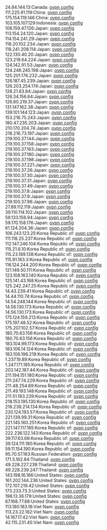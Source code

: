 24.84.144.13:Canada: [ovpn config](vpn/24_84_144_13.ovpn)  
111.225.91.119:China: [ovpn config](vpn/111_225_91_119.ovpn)  
175.154.119.146:China: [ovpn config](vpn/175_154_119_146.ovpn)  
103.105.107.129:Indonesia: [ovpn config](vpn/103_105_107_129.ovpn)  
106.159.47.126:Japan: [ovpn config](vpn/106_159_47_126.ovpn)  
113.154.24.120:Japan: [ovpn config](vpn/113_154_24_120.ovpn)  
114.154.241.29:Japan: [ovpn config](vpn/114_154_241_29.ovpn)  
118.20.102.234:Japan: [ovpn config](vpn/118_20_102_234.ovpn)  
118.241.208.114:Japan: [ovpn config](vpn/118_241_208_114.ovpn)  
122.130.40.20:Japan: [ovpn config](vpn/122_130_40_20.ovpn)  
123.219.64.224:Japan: [ovpn config](vpn/123_219_64_224.ovpn)  
124.142.91.53:Japan: [ovpn config](vpn/124_142_91_53.ovpn)  
124.246.245.198:Japan: [ovpn config](vpn/124_246_245_198.ovpn)  
125.201.176.232:Japan: [ovpn config](vpn/125_201_176_232.ovpn)  
126.187.45.239:Japan: [ovpn config](vpn/126_187_45_239.ovpn)  
126.203.254.174:Japan: [ovpn config](vpn/126_203_254_174.ovpn)  
126.21.63.84:Japan: [ovpn config](vpn/126_21_63_84.ovpn)  
126.34.156.64:Japan: [ovpn config](vpn/126_34_156_64.ovpn)  
126.60.219.37:Japan: [ovpn config](vpn/126_60_219_37.ovpn)  
131.147.162.38:Japan: [ovpn config](vpn/131_147_162_38.ovpn)  
139.101.144.123:Japan: [ovpn config](vpn/139_101_144_123.ovpn)  
153.216.75.243:Japan: [ovpn config](vpn/153_216_75_243.ovpn)  
180.47.235.203:Japan: [ovpn config](vpn/180_47_235_203.ovpn)  
210.170.204.74:Japan: [ovpn config](vpn/210_170_204_74.ovpn)  
218.216.73.197:Japan: [ovpn config](vpn/218_216_73_197.ovpn)  
219.100.37.144:Japan: [ovpn config](vpn/219_100_37_144.ovpn)  
219.100.37.158:Japan: [ovpn config](vpn/219_100_37_158.ovpn)  
219.100.37.163:Japan: [ovpn config](vpn/219_100_37_163.ovpn)  
219.100.37.180:Japan: [ovpn config](vpn/219_100_37_180.ovpn)  
219.100.37.198:Japan: [ovpn config](vpn/219_100_37_198.ovpn)  
219.100.37.221:Japan: [ovpn config](vpn/219_100_37_221.ovpn)  
219.100.37.26:Japan: [ovpn config](vpn/219_100_37_26.ovpn)  
219.100.37.30:Japan: [ovpn config](vpn/219_100_37_30.ovpn)  
219.100.37.31:Japan: [ovpn config](vpn/219_100_37_31.ovpn)  
219.100.37.49:Japan: [ovpn config](vpn/219_100_37_49.ovpn)  
219.100.37.8:Japan: [ovpn config](vpn/219_100_37_8.ovpn)  
219.100.37.9:Japan: [ovpn config](vpn/219_100_37_9.ovpn)  
219.100.37.98:Japan: [ovpn config](vpn/219_100_37_98.ovpn)  
27.89.112.119:Japan: [ovpn config](vpn/27_89_112_119.ovpn)  
39.110.114.102:Japan: [ovpn config](vpn/39_110_114_102.ovpn)  
59.133.158.94:Japan: [ovpn config](vpn/59_133_158_94.ovpn)  
59.170.158.176:Japan: [ovpn config](vpn/59_170_158_176.ovpn)  
61.124.204.36:Japan: [ovpn config](vpn/61_124_204_36.ovpn)  
106.243.123.25:Korea Republic of: [ovpn config](vpn/106_243_123_25.ovpn)  
111.118.25.237:Korea Republic of: [ovpn config](vpn/111_118_25_237.ovpn)  
112.147.246.104:Korea Republic of: [ovpn config](vpn/112_147_246_104.ovpn)  
115.21.6.10:Korea Republic of: [ovpn config](vpn/115_21_6_10.ovpn)  
115.23.189.138:Korea Republic of: [ovpn config](vpn/115_23_189_138.ovpn)  
115.91.163.3:Korea Republic of: [ovpn config](vpn/115_91_163_3.ovpn)  
116.124.244.200:Korea Republic of: [ovpn config](vpn/116_124_244_200.ovpn)  
121.149.50.111:Korea Republic of: [ovpn config](vpn/121_149_50_111.ovpn)  
123.108.163.140:Korea Republic of: [ovpn config](vpn/123_108_163_140.ovpn)  
125.141.43.168:Korea Republic of: [ovpn config](vpn/125_141_43_168.ovpn)  
125.242.247.25:Korea Republic of: [ovpn config](vpn/125_242_247_25.ovpn)  
14.43.239.41:Korea Republic of: [ovpn config](vpn/14_43_239_41.ovpn)  
14.44.110.74:Korea Republic of: [ovpn config](vpn/14_44_110_74.ovpn)  
14.54.248.144:Korea Republic of: [ovpn config](vpn/14_54_248_144.ovpn)  
14.56.130.173:Korea Republic of: [ovpn config](vpn/14_56_130_173.ovpn)  
14.56.130.173:Korea Republic of: [ovpn config](vpn/14_56_130_173.ovpn)  
175.124.159.213:Korea Republic of: [ovpn config](vpn/175_124_159_213.ovpn)  
175.197.48.52:Korea Republic of: [ovpn config](vpn/175_197_48_52.ovpn)  
175.207.102.57:Korea Republic of: [ovpn config](vpn/175_207_102_57.ovpn)  
180.70.63.156:Korea Republic of: [ovpn config](vpn/180_70_63_156.ovpn)  
180.70.63.156:Korea Republic of: [ovpn config](vpn/180_70_63_156.ovpn)  
183.104.99.173:Korea Republic of: [ovpn config](vpn/183_104_99_173.ovpn)  
183.106.14.124:Korea Republic of: [ovpn config](vpn/183_106_14_124.ovpn)  
183.106.198.219:Korea Republic of: [ovpn config](vpn/183_106_198_219.ovpn)  
1.237.19.89:Korea Republic of: [ovpn config](vpn/1_237_19_89.ovpn)  
1.247.171.185:Korea Republic of: [ovpn config](vpn/1_247_171_185.ovpn)  
203.142.187.44:Korea Republic of: [ovpn config](vpn/203_142_187_44.ovpn)  
211.194.151.180:Korea Republic of: [ovpn config](vpn/211_194_151_180.ovpn)  
211.247.74.229:Korea Republic of: [ovpn config](vpn/211_247_74_229.ovpn)  
211.48.254.69:Korea Republic of: [ovpn config](vpn/211_48_254_69.ovpn)  
211.49.193.148:Korea Republic of: [ovpn config](vpn/211_49_193_148.ovpn)  
211.51.183.239:Korea Republic of: [ovpn config](vpn/211_51_183_239.ovpn)  
218.153.195.130:Korea Republic of: [ovpn config](vpn/218_153_195_130.ovpn)  
218.239.214.134:Korea Republic of: [ovpn config](vpn/218_239_214_134.ovpn)  
220.124.193.57:Korea Republic of: [ovpn config](vpn/220_124_193_57.ovpn)  
221.139.99.31:Korea Republic of: [ovpn config](vpn/221_139_99_31.ovpn)  
221.145.160.251:Korea Republic of: [ovpn config](vpn/221_145_160_251.ovpn)  
221.147.117.165:Korea Republic of: [ovpn config](vpn/221_147_117_165.ovpn)  
222.236.122.143:Korea Republic of: [ovpn config](vpn/222_236_122_143.ovpn)  
39.117.63.68:Korea Republic of: [ovpn config](vpn/39_117_63_68.ovpn)  
39.124.111.180:Korea Republic of: [ovpn config](vpn/39_124_111_180.ovpn)  
59.11.154.190:Korea Republic of: [ovpn config](vpn/59_11_154_190.ovpn)  
95.70.57.163:Russian Federation: [ovpn config](vpn/95_70_57_163.ovpn)  
171.5.162.84:Thailand: [ovpn config](vpn/171_5_162_84.ovpn)  
49.228.227.239:Thailand: [ovpn config](vpn/49_228_227_239.ovpn)  
49.228.239.247:Thailand: [ovpn config](vpn/49_228_239_247.ovpn)  
143.198.16.166:United States: [ovpn config](vpn/143_198_16_166.ovpn)  
161.202.144.236:United States: [ovpn config](vpn/161_202_144_236.ovpn)  
172.107.219.42:United States: [ovpn config](vpn/172_107_219_42.ovpn)  
173.233.73.3:United States: [ovpn config](vpn/173_233_73_3.ovpn)  
198.13.36.179:United States: [ovpn config](vpn/198_13_36_179.ovpn)  
67.168.77.88:United States: [ovpn config](vpn/67_168_77_88.ovpn)  
113.180.183.18:Viet Nam: [ovpn config](vpn/113_180_183_18.ovpn)  
113.23.22.182:Viet Nam: [ovpn config](vpn/113_23_22_182.ovpn)  
14.167.17.42:Viet Nam: [ovpn config](vpn/14_167_17_42.ovpn)  
42.115.231.45:Viet Nam: [ovpn config](vpn/42_115_231_45.ovpn)  
